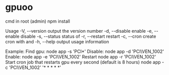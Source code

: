 # gpuoo

cmd in root (admin)
npm install

Usage
    -V, --version               output the version number
    -d, --disable <HID>         enable <HIDs>
    -e, --enable <HID>          disable <HIDs>
    -s, --status <HID>          status of <HIDs>
    -r, --restart <HID>         restart <HIDs>
    -c, --cron <command> <HID>  create cron with <command> and <HIDs>
    -h, --help                  output usage information
	
	
	
Example:
	Find gpu: 
		node app -s 'PCI\*'
	Disable:
		node app -d 'PCI\VEN_1002'
	Enable:
		node app -e 'PCI\VEN_1002'
	Restart
		node app -r 'PCI\VEN_1002'
	Start cron job that restarts gpu every second (default is 8 hours)
		node app -c 'PCI\VEN_1002' '* * * * *'